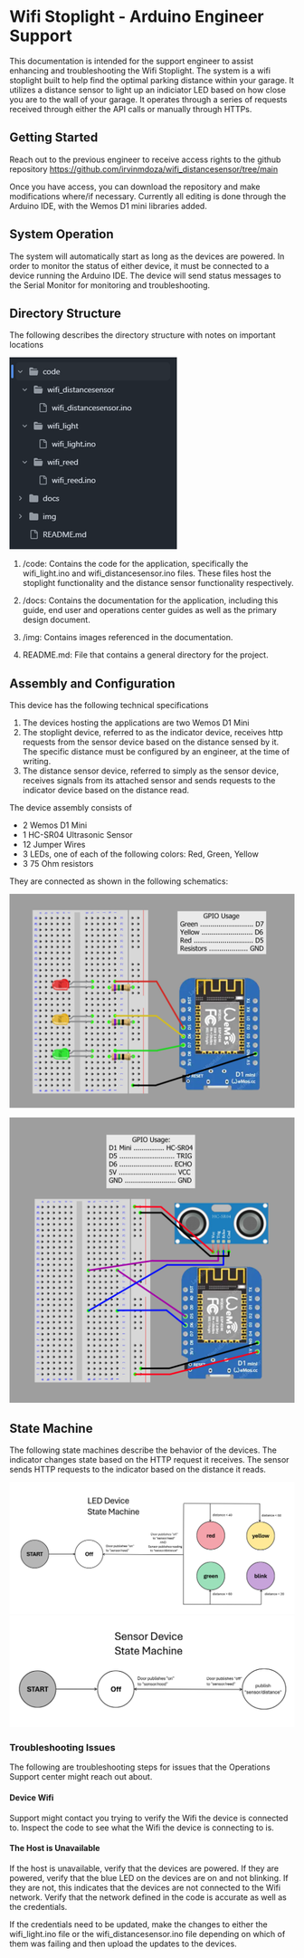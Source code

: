 # Wifi Stoplight - Arduino Engineer Support

This documentation is intended for the support engineer to assist enhancing and troubleshooting the Wifi Stoplight.
The system is a wifi stoplight built to help find the optimal parking distance within your garage.  It utilizes a distance sensor to light up an indiciator LED based on how close you are to the wall of your garage.  It operates through a series of requests received through either the API calls or manually through HTTPs.

## Getting Started ##

Reach out to the previous engineer to receive access rights to the github repository https://github.com/irvinmdoza/wifi_distancesensor/tree/main

Once you have access, you can download the repository and make modifications where/if necessary.  Currently all editing is done through the Arduino IDE, with the Wemos D1 mini libraries added.

## System Operation ##

The system will automatically start as long as the devices are powered.  In order to monitor the status of either device, it must be connected to a device running the Arduino IDE.  The device will send status messages to the Serial Monitor for monitoring and troubleshooting.

## Directory Structure ##

The following describes the directory structure with notes on important locations

![Directory](../img/directory.PNG)

1. /code: Contains the code for the application, specifically the wifi_light.ino and wifi_distancesensor.ino files.  These files host the stoplight functionality and the distance sensor functionality respectively.

2. /docs: Contains the documentation for the application, including this guide, end user and operations center guides as well as the primary design document.

3. /img: Contains images referenced in the documentation.

4. README.md: File that contains a general directory for the project.


## Assembly and Configuration ##
This device has the following technical specifications
1. The devices hosting the applications are two Wemos D1 Mini
2. The stoplight device, referred to as the indicator device, receives http requests from the sensor device based on the distance sensed by it.  The specific distance must be configured by an engineer, at the time of writing.
3. The distance sensor device, referred to simply as the sensor device, receives signals from its attached sensor and sends requests to the indicator device based on the distance read.

The device assembly consists of
- 2 Wemos D1 Mini
- 1 HC-SR04 Ultrasonic Sensor
- 12 Jumper Wires
- 3 LEDs, one of each of the following colors: Red, Green, Yellow
- 3 75 Ohm resistors

They are connected as shown in the following schematics:

![Circuit Breadboard for Wifi Stoplight](../img/wd1m_stoplight_diagram_v2.png)

![Circuit Breadboard for Wifi Distance Sensor](../img/wd1m_distancesensor_diagram.png)

## State Machine

The following state machines describe the behavior of the devices.
The indicator changes state based on the HTTP request it receives.
The sensor sends HTTP requests to the indicator based on the distance it reads.

![Indicator State Machine](../img/indicator_statemachine.PNG)
![Sensor State Machine](../img/sensor_statemachine.PNG)

### Troubleshooting Issues ###

The following are troubleshooting steps for issues that the Operations Support center might reach out about.

#### Device Wifi ####

Support might contact you trying to verify the Wifi the device is connected to.  Inspect the code to see what the Wifi the device is connecting to is.

#### The Host is Unavailable ####

If the host is unavailable, verify that the devices are powered.  If they are powered, verify that the blue LED on the devices are on and not blinking.  If they are not, this indicates that the devices are not connected to the Wifi network.  Verify that the network defined in the code is accurate as well as the credentials.  

If the credentials need to be updated, make the changes to either the wifi_light.ino file or the wifi_distancesensor.ino file depending on which of them was failing and then upload the updates to the devices.
